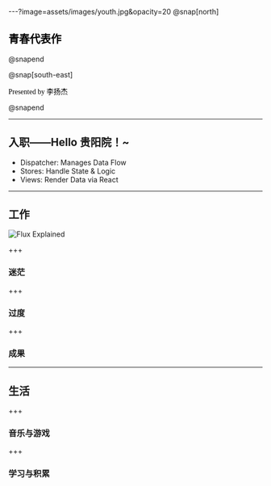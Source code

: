 ---?image=assets/images/youth.jpg&opacity=20
@snap[north]
<h2 style="color:black; font-family:'STXinwei';">青春代表作</h2> 
@snapend

@snap[south-east]
<p style="color:black; font-family:'STXinwei';">Presented by 李扬杰</p>
@snapend

---

## 入职——Hello 贵阳院！~

- Dispatcher: Manages Data Flow
- Stores: Handle State & Logic
- Views: Render Data via React

---

## 工作
![Flux Explained](https://facebook.github.io/flux/img/flux-simple-f8-diagram-explained-1300w.png)

+++

### 迷茫

+++

### 过度

+++

### 成果

---

## 生活

+++

### 音乐与游戏

+++

### 学习与积累